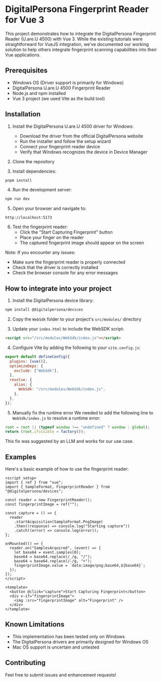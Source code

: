 # DigitalPersona Fingerprint Reader for Vue 3

This project demonstrates how to integrate the DigitalPersona Fingerprint Reader (U.are.U 4500) with Vue 3. While the existing tutorials were straightforward for VueJS integration, we've documented our working solution to help others integrate fingerprint scanning capabilities into their Vue applications.

## Prerequisites

- Windows OS (Driver support is primarily for Windows)
- DigitalPersona U.are.U 4500 Fingerprint Reader
- Node.js and npm installed
- Vue 3 project (we used Vite as the build tool)

## Installation

1. Install the DigitalPersona U.are.U 4500 driver for Windows:

   - Download the driver from the official DigitalPersona website
   - Run the installer and follow the setup wizard
   - Connect your fingerprint reader device
   - Verify that Windows recognizes the device in Device Manager

2. Clone the repository
3. Install dependencies:

```bash
pnpm install
```

4. Run the development server:

```bash
npm run dev
```

5. Open your browser and navigate to:

```
http://localhost:5173
```

6. Test the fingerprint reader:
   - Click the "Start Capturing Fingerprint" button
   - Place your finger on the reader
   - The captured fingerprint image should appear on the screen

Note: If you encounter any issues:

- Make sure the fingerprint reader is properly connected
- Check that the driver is correctly installed
- Check the browser console for any error messages

## How to integrate into your project

1. Install the DigitalPersona device library:

```bash
npm install @digitalpersona/devices
```

2. Copy the `WebSdk` folder to your project's `src/modules/` directory

3. Update your `index.html` to include the WebSDK script:

```html
<script src="/src/modules/WebSdk/index.js"></script>
```

4. Configure Vite by adding the following to your `vite.config.js`:

```javascript
export default defineConfig({
  plugins: [vue()],
  optimizeDeps: {
    exclude: ["WebSdk"],
  },
  resolve: {
    alias: {
      WebSdk: "/src/modules/WebSdk/index.js",
    },
  },
});
```

5. Manually fix the runtime error
   We needed to add the following line to `WebSdk/index.js` to resolve a runtime error:

```javascript
root = root || (typeof window !== "undefined" ? window : global);
return (root.ifvisible = factory());
```

This fix was suggested by an LLM and works for our use case.

## Examples

Here's a basic example of how to use the fingerprint reader:

```vue
<script setup>
import { ref } from "vue";
import { SampleFormat, FingerprintReader } from "@digitalpersona/devices";

const reader = new FingerprintReader();
const fingerprintImage = ref("");

const capture = () => {
  reader
    .startAcquisition(SampleFormat.PngImage)
    .then((response) => console.log("Starting capture"))
    .catch((error) => console.log(error));
};

onMounted(() => {
  reader.on("SamplesAcquired", (event) => {
    let base64 = event.samples[0];
    base64 = base64.replace(/_/g, "/");
    base64 = base64.replace(/-/g, "+");
    fingerprintImage.value = `data:image/png;base64,${base64}`;
  });
});
</script>

<template>
  <button @click="capture">Start Capturing Fingerprint</button>
  <div v-if="fingerprintImage">
    <img :src="fingerprintImage" alt="Fingerprint" />
  </div>
</template>
```

## Known Limitations

- This implementation has been tested only on Windows
- The DigitalPersona drivers are primarily designed for Windows OS
- Mac OS support is uncertain and untested

## Contributing

Feel free to submit issues and enhancement requests!
